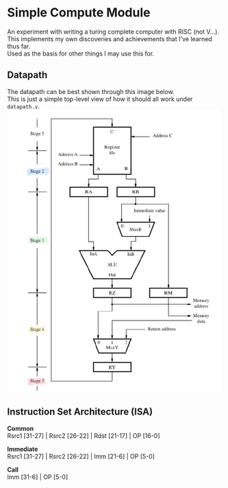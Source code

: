 # Simple Compute Module
An experiment with writing a turing complete computer with RISC (not V...).\
This implements my own discoveries and achievements that I've learned thus far.\
Used as the basis for other things I may use this for.

## Datapath
The datapath can be best shown through this image below.\
This is just a simple top-level view of how it should all work under `datapath.v`.
![Datapath Example](/datapath.png)

## Instruction Set Architecture (ISA)
**Common**\
Rsrc1 [31-27] | Rsrc2 [26-22] | Rdst [21-17] | OP [16-0]

**Immediate**\
Rsrc1 [31-27] | Rsrc2 [26-22] | Imm [21-6] | OP [5-0]

**Call**\
Imm [31-6] | OP [5-0]